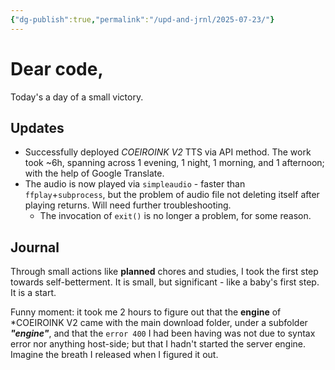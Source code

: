 ```yaml
---
{"dg-publish":true,"permalink":"/upd-and-jrnl/2025-07-23/"}
---
```


# Dear code,
Today's a day of a small victory.

## Updates
- Successfully deployed *COEIROINK V2* TTS via API method. The work took ~6h, spanning across 1 evening, 1 night, 1 morning, and 1 afternoon; with the help of Google Translate.
- The audio is now played via `simpleaudio` - faster than `ffplay`+`subprocess`, but the problem of audio file not deleting itself after playing returns. Will need further troubleshooting.
	- The invocation of `exit()` is no longer a problem, for some reason.

## Journal
Through small actions like **planned** chores and studies, I took the first step towards self-betterment.
It is small, but significant - like a baby's first step.
It is a start.

Funny moment: it took me 2 hours to figure out that the **engine** of *COEIROINK V2 came with the main download folder, under a subfolder ***"engine"***, and that the `error 400` I had been having was not due to syntax error nor anything host-side; but that I hadn't started the server engine. Imagine the breath I released when I figured it out.